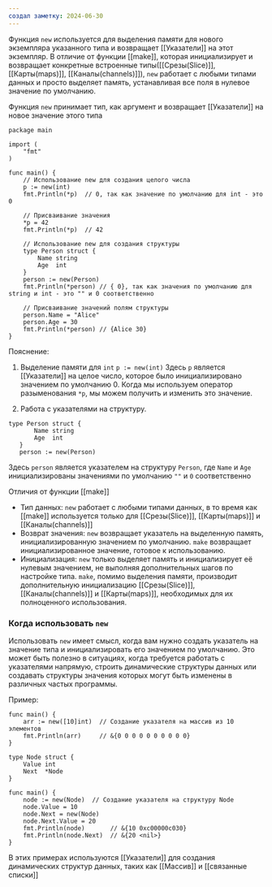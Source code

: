 ```yaml
---
создал заметку: 2024-06-30
---
```

Функция `new` используется для выделения памяти для нового экземпляра указанного типа и возвращает [[Указатели]] на этот экземпляр. В отличие от функции [[make]], которая инициализирует и возвращает конкретные встроенные типы([[Срезы(Slice)]], [[Карты(maps)]], [[Каналы(channels)]]), `new` работает с любыми типами данных и просто выделяет память, устанавливая все поля в нулевое значение по умолчанию. 

Функция `new` принимает тип, как аргумент и возвращает [[Указатели]] на новое значение этого типа

```
package main

import (
    "fmt"
)

func main() {
    // Использование new для создания целого числа
    p := new(int)
    fmt.Println(*p)  // 0, так как значение по умолчанию для int - это 0

    // Присваивание значения
    *p = 42
    fmt.Println(*p)  // 42

    // Использование new для создания структуры
    type Person struct {
        Name string
        Age  int
    }
    person := new(Person)
    fmt.Println(*person) // { 0}, так как значения по умолчанию для string и int - это "" и 0 соответственно

    // Присваивание значений полям структуры
    person.Name = "Alice"
    person.Age = 30
    fmt.Println(*person) // {Alice 30}
}
```

Пояснение: 
1. Выделение памяти для `int`
   `p := new(int)`
Здесь `p` является [[Указатели]] на целое число, которое было инициализировано значением по умолчанию 0. Когда мы используем оператор разыменования `*p`, мы можем получить и изменить это значение. 

2. Работа с указателями на структуру. 
```
type Person struct {
       Name string
       Age  int
   }
   person := new(Person)
```

Здесь `person` является указателем на структуру `Person`, где `Name` и `Age` инициализированы значениями по умолчанию `""` и `0` соответственно

Отличия от функции [[make]]
- Тип данных: `new` работает с любыми типами данных, в то время как [[make]] используется только для [[Срезы(Slice)]], [[Карты(maps)]] и [[Каналы(channels)]]
- Возврат значения: `new` возвращает указатель на выделенную память, инициализированную значением по умолчанию. `make` возвращает инициализированное значение, готовое к использованию. 
- Инициализация: `new` только выделяет память и инициализирует её нулевым значением, не выполняя дополнительных шагов по настройке типа. `make`, помимо выделения памяти, производит дополнительную инициализацию [[Срезы(Slice)]], [[Каналы(channels)]] и [[Карты(maps)]], необходимых для их полноценного использования. 

### Когда использовать `new`
Использовать `new` имеет смысл, когда вам нужно создать указатель на значение типа и инициализировать его значением по умолчанию. Это может быть полезно в ситуациях, когда требуется работать с указателями напрямую, строить динамические структуры данных или создавать структуры значения которых могут быть изменены в различных частых программы. 

Пример: 
```
func main() {
    arr := new([10]int)  // Создание указателя на массив из 10 элементов
    fmt.Println(arr)     // &{0 0 0 0 0 0 0 0 0 0}
}

type Node struct {
    Value int
    Next  *Node
}

func main() {
    node := new(Node)  // Создание указателя на структуру Node
    node.Value = 10
    node.Next = new(Node)
    node.Next.Value = 20
    fmt.Println(node)       // &{10 0xc00000c030}
    fmt.Println(node.Next)  // &{20 <nil>}
}
```

В этих примерах используются [[Указатели]] для создания динамических структур данных, таких как [[Массив]] и [[связанные списки]]

